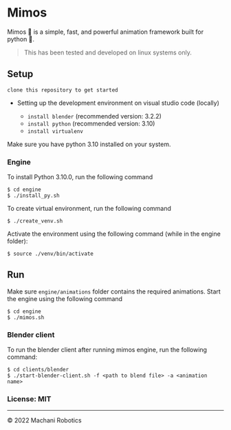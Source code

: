# Mimos

Mimos 👾 is a simple, fast, and powerful animation framework built for python 🐍.

> This has been tested and developed on linux systems only.

## Setup

`clone this repository to get started`

- Setting up the development environment on visual studio code (locally)

  - `install blender` (recommended version: 3.2.2)
  - `install python` (recommended version: 3.10)
  - `install virtualenv`

Make sure you have python 3.10 installed on your system.

### Engine

To install Python 3.10.0, run the following command

```
$ cd engine
$ ./install_py.sh
```

To create virtual environment, run the following command

```
$ ./create_venv.sh
```

Activate the environment using the following command (while in the engine folder):

```
$ source ./venv/bin/activate
```

## Run

Make sure `engine/animations` folder contains the required animations. Start the engine using the following command

```
$ cd engine
$ ./mimos.sh
```

### Blender client

To run the blender client after running mimos engine, run the following command:

```
$ cd clients/blender
$ ./start-blender-client.sh -f <path to blend file> -a <animation name>
```

### License: MIT

---

© 2022 Machani Robotics
